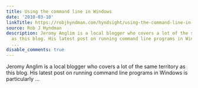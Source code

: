 ```yaml
---
title: Using the command line in Windows
date: '2010-03-10'
linkTitle: https://robjhyndman.com/hyndsight/using-the-command-line-in-windows/
source: Rob J Hyndman
description: Jeromy Anglim is a local blogger who covers a lot of the same territory
  as this blog. His latest post on running command line programs in Windows is particularly
  ...
disable_comments: true
---
```

Jeromy Anglim is a local blogger who covers a lot of the same territory as this blog. His latest post on running command line programs in Windows is particularly ...